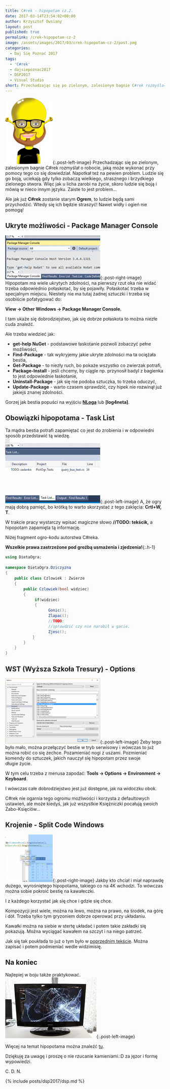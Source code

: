 ```yaml
---
title: C#rek - hipopotam cz.2.
date: 2017-03-14T23:54:02+00:00
author: Krzysztof Owsiany
layout: post
published: true
permalink: /crek-hipopotam-cz-2
image: /assets/images/2017/03/crek-hipopotam-cz-2/post.png
categories:
  - Daj Się Poznać 2017
tags:
  - 'C#rek'
  - dajsiepoznac2017
  - DSP2017
  - Visual Studio 
short: Przechadzając się po zielonym, zalesionym bagnie C#rek rozmyślał o robocie, jaką może wykonać przy pomocy tego co się dowiedział. Napotkał też na pewien problem. Ludzie się go boją, uciekają gdy tylko zobaczą wielkiego, strasznego i brzydkiego zielonego stwora.
---
```

[![C#rek][image1]][image1-big]{:.post-left-image}
Przechadzając się po zielonym, zalesionym bagnie C#rek rozmyślał o robocie, jaką może wykonać przy pomocy tego co się dowiedział. Napotkał też na pewien problem. Ludzie się go boją, uciekają gdy tylko zobaczą wielkiego, strasznego i brzydkiego zielonego stwora. Więc jak u licha zarobi na życie, skoro ludzie się boją i mówią w nieco innym języku. Zaiste to jest problem…
    
Ale jak już **C#rek** zostanie starym **Ogrem**, to ludzie będą sami przychodzić. Wtedy się ich będzie straszyć! Nawet widły i ogień nie pomogą!
    
## Ukryte możliwości - Package Manager Console
[![Package Manager Console][Package-Manager-Console]][Package-Manager-Console-big]{:.post-right-image} 
Hipopotam ma wiele ukrytych zdolności, na pierwszy rzut oka nie widać trzeba odpowiednio połaskotać, by się pojawiły. Połaskotać trzeba w specjalnym miejscu. Niestety nie ma tutaj żadnej sztuczki i trzeba się osobiście pofatygować do:

**View -> Other Windows -> Package Manager Console.**
    
I tam ukaże się dobrodziejstwo, jak się dobrze połaskota to można niezłe cuda znaleźć.

Ale trzeba wiedzieć jak:
* **get-help NuGet** - podstawowe łaskotanie pozwoli zobaczyć pełne możliwości,
* **Find-Package** - tak wykryjemy jakie ukryte zdolności ma ta ociężała bestia,
* **Get-Package** - to niezły ruch, bo pokaże wszystko co zwierzak potrafi,
* **Package-Install** - jeśli chcemy, by ciągle np. przynosił badyl z bagienka to jest odpowiednie łaskotanie,
* **Uninstall-Package** - jak się nie podoba sztuczka, to trzeba oduczyć,
* **Update-Package** - warto czasem sprawdzić, czy hipek nie rozwinął już jakiejś znanej zdolności.

Gorzej jak bestia popuści na wyjściu **[NLoga]** lub **[log4neta]**.
    
## Obowiązki hipopotama - Task List
Ta mądra bestia potrafi zapamiętać co jest do zrobienia i w odpowiedni sposób przedstawić tą wiedzę.
[![Task List][Task-List]][Task-List-big]{:.post-left-image} 
A, że ogry mają dobrą pamięć, bo krótką to warto skorzystać z tego zaklęcia: **Crtl+W, T**.

W trakcie pracy wystarczy wpisać magiczne słowo **//TODO: tekścik,** a hipopotam zapamięta tą informację.

Niżej fragment ogro-kodu autorstwa C#reka.
    
**Wszelkie prawa zastrzeżone pod groźbą usmażenia i zjedzenia!**{:.h-1}

```csharp
using DietaOgra;

namespace DietaOgra.Dziczyzna
{
    public class Czlowiek : Zwierze
    {
        public Czlowiek(bool widziec)
        {
             if(widziec)
             {
                   Gonic();            
                   Zlapac();
                   //TODO: 
                   //sprawdzić czy nie narobił w gacie.
                   Zjesc(); 
            }
        }
    }
}
```
    
## WST (Wyższa Szkoła Tresury) - Options
[![Options][Options]][Options-big]{:.post-left-image} 
Żeby tego było mało, można przełączyć bestie w tryb serwisowy i wówczas to już można robić co się zechce. Pozamieniać nogi z uszami. Pozmieniać komendy do sztuczek, jakich nauczył się hipopotam przez swoje długie życie.

W tym celu trzeba z menusa zapodać: **Tools -> Options -> Environment -> Keyboard**.

I wówczas całe dobrodziejstwo jest już dostępne, jak na widoczku obok.

C#rek nie ogarnia tego ogromu możliwości i korzysta z defaultowych ustawień, ale może kiedyś, jak już wszystkie Księżniczki pocałują swoich Żabo-Księciów...
    
## Krojenie - Split Code Windows
[![Split Code Windows][console]][console-big]{:.post-right-image} 
Jakby kto chciał i miał naprawdę dużego, wyrośniętego hipopotama, takiego co na 4K wchodzi. To wówczas można sobie pokroić bestię na kawałeczki.

I z każdego korzystać jak się chce i gdzie się chce.

Kompozycji jest wiele, można na lewo, można na prawo, na środek, na górę i dół. Trzeba tylko tym gryzoniem dobrze operować przy układaniu.

Kawałki można na siebie w stertę układać i potem takie zakładki się pokazują. Można wyciągać kawałem na szczyt i na niego patrzeć.

Jak się tak poukłada to już o tym było w [poprzednim tekście][crek-hipopotam]. Można zapisać i potem podmieniać wedle widzimisię.
    
## Na koniec
Najlepiej w boju także praktykować. 
![Najlepiej w boju także praktykować][image2]{:.post-left-image} 

Więcej na temat hipopotama można znaleźć <a href="https://www.visualstudio.com/pl/vs/">tu</a>.

Dziękuję za uwagę i proszę o nie rzucanie kamieniami.:D za jęzor i formę wypowiedzi.

C. D. N.
    
{% include posts/dsp2017/dsp.md %}

[crek-hipopotam]: {{site.url}}/crek-hipopotam

[NLoga]: http://nlog-project.org/
[log4net]: https://logging.apache.org/log4net

[post]: /assets/images/2017/03/crek-hipopotam-cz-2/post.jpg
[post-big]: /assets/images/2017/03/crek-hipopotam-cz-2/post-big.jpg

[image1]: /assets/images/2017/03/crek-hipopotam-cz-2/image1.png
[image1-big]: /assets/images/2017/03/crek-hipopotam-cz-2/image1-big.png

[image2]: /assets/images/2017/03/crek-hipopotam-cz-2/image2.jpg

[Package-Manager-Console]: /assets/images/2017/03/crek-hipopotam-cz-2/Package-Manager-Console.png
[Package-Manager-Console-big]: /assets/images/2017/03/crek-hipopotam-cz-2/Package-Manager-Console-big.png

[Task-List]: /assets/images/2017/03/crek-hipopotam-cz-2/Task-List.png
[Task-List-big]: /assets/images/2017/03/crek-hipopotam-cz-2/Task-List-big.png

[Options]: /assets/images/2017/03/crek-hipopotam-cz-2/Options.png
[Options-big]: /assets/images/2017/03/crek-hipopotam-cz-2/Options-big.png

[console]: /assets/images/2017/03/crek-hipopotam-cz-2/console.png
[console-big]: /assets/images/2017/03/crek-hipopotam-cz-2/console-big.png

